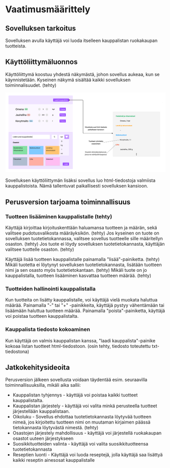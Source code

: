 # Vaatimusmäärittely

## Sovelluksen tarkoitus

Sovelluksen avulla käyttäjä voi luoda itselleen kauppalistan ruokakaupan tuotteista. 


## Käyttöliittymäluonnos

Käyttöliittymä koostuu yhdestä näkymästä, johon sovellus aukeaa, kun se käynnistetään. Kyseinen näkymä sisältää kaikki sovelluksen toiminnalisuudet. (tehty)


![](./kuvat/kayttoliittyma-hahmotelma.png)

Sovelluksen käyttöliittymän lisäksi sovellus luo html-tiedostoja valmiista kauppalistoista. Nämä tallentuvat paikallisesti sovelluksen kansioon.


## Perusversion tarjoama toiminnallisuus

### Tuotteen lisääminen kauppalistalle (tehty)

Käyttäjä kirjoittaa kirjoituskenttään haluamansa tuotteen ja määrän, sekä valitsee pudotusvalikosta määräyksikön. (tehty) Jos kyseinen on tuote on sovelluksen tuotetietokannassa, valitsee sovellus tuotteelle sille määritellyn osaston. (tehty) Jos tuote ei löydy sovelluksen tuotetietokannasta, käyttäjän valitsee tuottelle osaston. (tehty)

Käyttäjä lisää tuotteen kauppalistalle painamalla "lisää"-painiketta. (tehty) Mikäli tuotetta ei löytynyt sovelluksen tuotetietokannasta, lisätään tuotteen nimi ja sen osasto myös tuotetietokantaan. (tehty) Mikäli tuote on jo kauppalistalla, tuotteen lisääminen kasvattaa tuotteen määrää. (tehty)

### Tuotteiden hallinointi kauppalistalla

Kun tuotteita on lisätty kauppalistalle, voi käyttäjä vielä muokata haluttua määrää. Painamalla "-" tai "+" -painikkeita, käyttäjä pystyy vähentämään tai lisäämään haluttua tuotteen määrää. Painamalla "poista"-painiketta, käyttäjä voi poistaa tuotteen kauppalistalta. 

### Kauppalista tiedosto kokoaminen

Kun käyttäjä on valmis kauppalistan kanssa, "laadi kauppalista"-painike kokoaa listan tuotteet html-tiedostoon. (osin tehty, tiedosto toteutettu txt-tiedostona)

## Jatkokehitysideoita

Perusversion jälkeen sovellusta voidaan täydentää esim. seuraavilla toiminnallisuuksilla, mikäli aika sallii:

- Kauppalistan tyhjennys - käyttäjä voi poistaa kaikki tuotteet kauppalistalta.
- Kauppalistan järjestely - käyttäjä voi valita minkä perusteella tuotteet järjestellään kauppalistaan.
- Oikoluku - Sovellus ehdottaa tuotetietokannasta löytyvää tuotteen nimeä, jos kirjoitettu tuotteen nimi on muutaman kirjaimen päässä tietokannasta löytyvästä nimestä. (tehty)
- Osastojen järjestely mahdollisuus - käyttäjä voi järjestellä ruokakaupan osastot uuteen järjestykseen
- Suosikkituotteiden valinta - käyttäjä voi valita suosikkituotteensa tuotetietokannasta
- Reseptien luonti - Käyttäjä voi luoda reseptejä, jolla käyttäjä saa lisättyä kaikki reseptin ainesosat kauppalistalle
